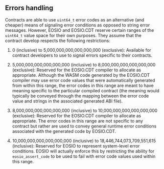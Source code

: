 ## Errors handling

Contracts are able to use `uint64_t` error codes as an alternative (and cheaper) means of signaling error conditions as opposed to string error messages. However, EOSIO and EOSIO.CDT reserve certain ranges of the `uint64_t` value space for their own purposes. They assume that the contract develop respects the following restrictions:

1. 0 (inclusive) to 5,000,000,000,000,000,000 (exclusive): Available for contract developers to use to signal errors specific to their contracts.

2. 5,000,000,000,000,000,000 (inclusive) to 8,000,000,000,000,000,000 (exclusive): Reserved for the EOSIO.CDT compiler to allocate as appropriate. Although the WASM code generated by the EOSIO.CDT compiler may use error code values that were automatically generated from within this range, the error codes in this range are meant to have meaning specific to the particular compiled contract (the meaning would typically be conveyed through the mapping between the error code value and strings in the associated generated ABI file).

3. 8,000,000,000,000,000,000 (inclusive) to 10,000,000,000,000,000,000 (exclusive): Reserved for the EOSIO.CDT compiler to allocate as appropriate. The error codes in this range are not specific to any contract but rather are used to convey general runtime error conditions associated with the generated code by EOSIO.CDT.

4. 10,000,000,000,000,000,000 (inclusive) to 18,446,744,073,709,551,615 (inclusive): Reserved for EOSIO to represent system-level error conditions. EOSIO will actually enforce this by restricting the ability for `eosio_assert_code` to be used to fail with error code values used within this range.